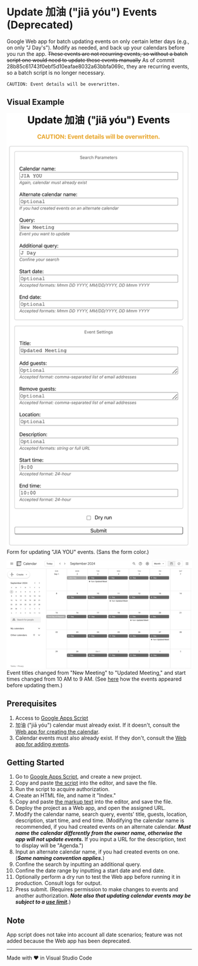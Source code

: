 # Update 加油 ("jiā yóu") Events (Deprecated)

Google Web app for batch updating events on only certain letter days (e.g., on only "J Day's"). Modify as needed, and back up your calendars before you run the app. ~~These events are not recurring events, so without a batch script one would need to update these events manually~~ As of commit 28b85c61743f0ebf5d10eafae8032a63bbfa069c, they are recurring events, so a batch script is no longer necessary.

```
CAUTION: Event details will be overwritten.
```

## Visual Example

<img src="screenshots/calendarForm.png" alt="screenshot of calendar form" width="500"><br>Form for updating "JIA YOU" events. (Sans the form color.)

<img src="screenshots/calendar.png" alt="screenshot of calendar" width="800"><br>Event titles changed from "New Meeting" to "Updated Meeting," and start times changed from 10 AM to 9 AM. (See [here](https://github.com/saegl5/jiayou_add_events) how the events appeared before updating them.)

## Prerequisites

1. Access to [Google Apps Script](https://script.google.com/)
2. 加油 ("jiā yóu") calendar must already exist. If it doesn't, consult the [Web app for creating the calendar](https://github.com/saegl5/jiayou_create_calendar).
3. Calendar events must also already exist. If they don't, consult the [Web app for adding events](https://github.com/saegl5/jiayou_add_events).

## Getting Started

1. Go to [Google Apps Script](https://script.google.com/), and create a new project.
2. Copy and paste [the script](./Code.gs) into the editor, and save the file.
3. Run the script to acquire authorization.
4. Create an HTML file, and name it "Index."
5. Copy and paste [the markup text](./Index.html) into the editor, and save the file.
6. Deploy the project as a Web app, and open the assigned URL.
7. Modify the calendar name, search query, events' title, guests, location, description, start time, and end time. (Modifying the calendar name is recommended, if you had created events on an alternate calendar. **_Must name the calendar differently from the owner name, otherwise the app will not update events._** If you input a URL for the description, text to display will be "Agenda.")
8. Input an alternate calendar name, if you had created events on one. (**_Same naming convention applies._**)
9. Confine the search by inputting an additional query.
10. Confine the date range by inputting a start date and end date.
11. Optionally perform a dry run to test the Web app before running it in production. Consult logs for output.
12. Press submit. (Requires permission to make changes to events and another authorization. **_Note also that updating calendar events may be subject to a [use limit](https://support.google.com/a/answer/2905486?hl=en)._**)

## Note

App script does not take into account all date scenarios; feature was not added because the Web app has been deprecated.

<hr>
Made with &heartsuit; in Visual Studio Code

